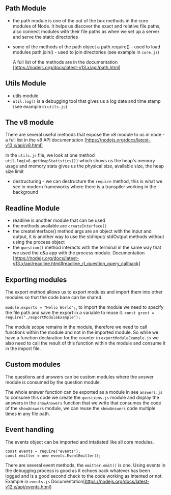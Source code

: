 ## Path Module

- the path module is one of the out of the box methods in the core modules of Node. It helps us discover the exact and relative file paths, also connect modules with their file paths as when we set up a server and serve the static directories
- some of the methods of the path object a
  path.require() - used to load modules
  path.join() - used to join directories (see example in `core.js`)

  A full list of the methods are in the documentation [https://nodejs.org/docs/latest-v13.x/api/path.html]

## Utils Module

- utils module
- `util.log()` is a debugging tool that gives us a log date and time stamp (see example in `utils.js`)

## The v8 module

There are several useful methods that expose the v8 module to us in node - a full list in the v8 API documentation [https://nodejs.org/docs/latest-v13.x/api/v8.html]

In the `utils.js` file, we look at one method `util.log(v8.getHeapStatistics())` which shows us the heap's memory usage and memory stats gives us the physical size, available size, the heap size limit

- destructuring - we can destructure the `require` method, this is what we see in modern frameworks where there is a transpiler working in the background

## Readline Module

- readline is another module that can be used
- the methods available are `createInterface()`
- the createInterface() method args are an object with the input and output, it is another way to use the stdInput/ stdOutput methods without using the process object
- the `question()` method interacts with the terminal in the same way that we used the q&a app with the process module.
  Documentation [https://nodejs.org/docs/latest-v13.x/api/readline.html#readline_rl_question_query_callback]

## Exporting modules

The export method allows us to export modules and import them into other modules so that the code base can be shared.

`module.exports = "Hello World";`, to import the module we need to specify the file path and save the export in a variable to reuse it. `const greet = require("./exportModuleExample");`

The module scope remains in the module, therefore we need to call functions within the module and not in the imported module. So while we have a function declaration for the counter in `exportModuleExample.js` we also need to call the result of this function within the module and consume it in the import file.

## Custom modules

The questions and answers can be custom modules where the answer module is consumed by the question module.

The whole answer function can be exported as a module in see `answers.js` to consume this code we create the `questions.js` module and display the answers in the `showAnswers` function that we write that consumes the code of the `showAnswers` module, we can reuse the `showAnswers` code multiple times in any file path.

## Event handling

The events object can be imported and intatiated like all core modules.

```
const events = require("events");
const emitter = new events.EventEmitter();
```

There are several event methods, the `emitter.emit()` is one. Using events in the debugging process is good as it echoes back whatever has been logged and is a good second check to the code working as intented or not. Example in `events.js`
Documentation[https://nodejs.org/docs/latest-v12.x/api/events.html]
